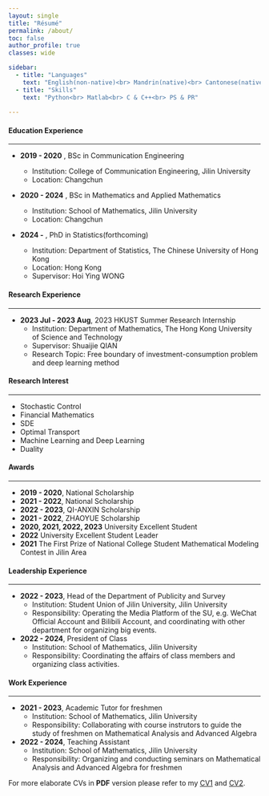 ```yaml
---
layout: single
title: "Résumé"
permalink: /about/
toc: false
author_profile: true
classes: wide

sidebar:
  - title: "Languages"
    text: "English(non-native)<br> Mandrin(native)<br> Cantonese(native)<br> Japanese(amateur)"
  - title: "Skills"
    text: "Python<br> Matlab<br> C & C++<br> PS & PR"
       
---
```


#### Education Experience

***

 -  **2019 - 2020**  , BSc in Communication Engineering
    - Institution: College of Communication Engineering, Jilin University
    - Location: Changchun 

 -  **2020 - 2024**  , BSc in Mathematics and Applied Mathematics
    - Institution: School of Mathematics, Jilin University
    - Location: Changchun  
          
 -  **2024 -**  , PhD in Statistics(forthcoming)
    -  Institution: Department of Statistics, The Chinese University of Hong Kong
    -  Location: Hong Kong
    -  Supervisor: Hoi Ying WONG   
         
#### Research Experience

***

- **2023 Jul - 2023 Aug**, 2023 HKUST Summer Research Internship
  - Institution: Department of Mathematics, The Hong Kong University of Science and Technology
  - Supervisor: Shuaijie QIAN
  - Research Topic: Free boundary of investment-consumption problem and deep learning method

#### Research Interest

***

- Stochastic Control
- Financial Mathematics
- SDE
- Optimal Transport
- Machine Learning and Deep Learning
- Duality

#### Awards

***

 - **2019 - 2020**, National Scholarship
 - **2021 - 2022**, National Scholarship
 - **2022 - 2023**, QI-ANXIN Scholarship
 - **2021 - 2022**, ZHAOYUE Scholarship
 - **2020, 2021, 2022, 2023** University Excellent Student
 - **2022** University Excellent Student Leader
 - **2021** The First Prize of National College Student Mathematical Modeling Contest in Jilin Area

#### Leadership Experience

***

 - **2022 - 2023**, Head of the Department of Publicity and Survey
   - Institution: Student Union of Jilin University, Jilin University
   - Responsibility: Operating the Media Platform of the SU, e.g. WeChat Official Account and Bilibili Account, and coordinating with other department for organizing big events.
 - **2022 - 2024**, President of Class
   - Institution: School of Mathematics, Jilin University
   - Responsibility: Coordinating the affairs of class members and organizing class activities.

#### Work Experience

***

 - **2021 - 2023**, Academic Tutor for freshmen
   - Institution: School of Mathematics, Jilin University
   - Responsibility: Collaborating with course instrutors to guide the study of freshmen on Mathematical Analysis and Advanced Algebra
 - **2022 - 2024**, Teaching Assistant
   - Institution: School of Mathematics, Jilin University
   - Responsibility: Organizing and conducting seminars on Mathematical Analysis and Advanced Algebra for freshmen

For more elaborate CVs in **PDF** version please refer to my [CV1](\assets\files\Junyan_Ye_CV.pdf) and [CV2](\assets\files\ResumeCV_standard.pdf).